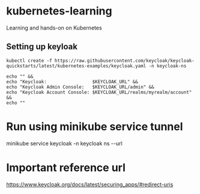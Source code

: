 # kubernetes-learning
Learning and hands-on on Kubernetes

## Setting up keyloak

```kubectl create -f https://raw.githubusercontent.com/keycloak/keycloak-quickstarts/latest/kubernetes-examples/keycloak.yaml -n keycloak-ns```

```KEYCLOAK_URL=http://$(minikube ip):$(kubectl get services/keycloak -o go-template='{{(index .spec.ports 0).nodePort}}' -n keycloak-ns) &&
echo "" &&
echo "Keycloak:                 $KEYCLOAK_URL" &&
echo "Keycloak Admin Console:   $KEYCLOAK_URL/admin" &&
echo "Keycloak Account Console: $KEYCLOAK_URL/realms/myrealm/account" &&
echo ""
```

# Run using minikube service tunnel
minikube service keycloak -n keycloak ns --url

# Important reference url
https://www.keycloak.org/docs/latest/securing_apps/#redirect-uris